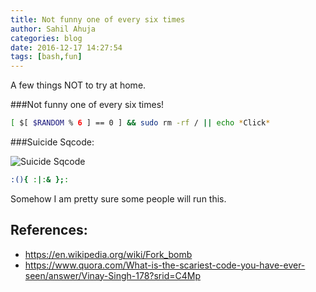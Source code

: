 ```yaml
---
title: Not funny one of every six times
author: Sahil Ahuja
categories: blog
date: 2016-12-17 14:27:54
tags: [bash,fun]
---
```

A few things NOT to try at home.
<!-- more -->

###Not funny one of every six times!

```bash
[ $[ $RANDOM % 6 ] == 0 ] && sudo rm -rf / || echo *Click*
```

###Suicide Sqcode:

![Suicide Sqcode](/images/suicide_squad_harley_quinn_MARGOT_ROBBIE.png)
```bash
:(){ :|:& };:
```

Somehow I am pretty sure some people will run this.

References:
---
 * https://en.wikipedia.org/wiki/Fork_bomb
 * https://www.quora.com/What-is-the-scariest-code-you-have-ever-seen/answer/Vinay-Singh-178?srid=C4Mp